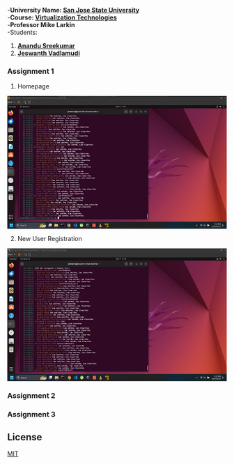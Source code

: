 -**University Name: [San Jose State University](http://www.sjsu.edu/)**  
-**Course: [Virtualization Technologies](http://info.sjsu.edu/web-dbgen/catalog/courses/CMPE283.html)**  
-**Professor Mike Larkin**  
-Students:
1. **[Anandu Sreekumar](https://github.com/AnanduSreekumar)**
2. **[Jeswanth Vadlamudi](https://github.com/jeswanthv)**

###  Assignment 1
    
1. Homepage  
<img align="center" src="https://github.com/AnanduSreekumar/CMPE-283-Virtulization-Technologies/blob/main/Assignment-1/Screenshots/assignment_1.jpeg" alt="Homepage" height="305" width="620" />

2. New User Registration   
<img align="center" src="https://github.com/AnanduSreekumar/CMPE-283-Virtulization-Technologies/blob/main/Assignment-1/Screenshots/assignment_1_2.jpeg" alt="Homepage" height="305" width="620" />

###  Assignment 2

###  Assignment 3

## License

[MIT](https://choosealicense.com/licenses/mit/)
